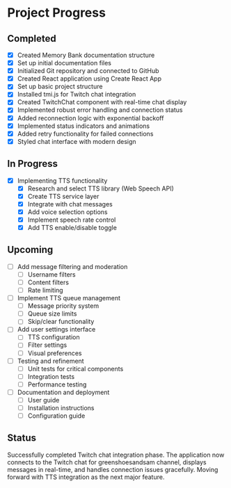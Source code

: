 # Project Progress

## Completed
- [x] Created Memory Bank documentation structure
- [x] Set up initial documentation files
- [x] Initialized Git repository and connected to GitHub
- [x] Created React application using Create React App
- [x] Set up basic project structure
- [x] Installed tmi.js for Twitch chat integration
- [x] Created TwitchChat component with real-time chat display
- [x] Implemented robust error handling and connection status
- [x] Added reconnection logic with exponential backoff
- [x] Implemented status indicators and animations
- [x] Added retry functionality for failed connections
- [x] Styled chat interface with modern design

## In Progress
- [x] Implementing TTS functionality
  - [x] Research and select TTS library (Web Speech API)
  - [x] Create TTS service layer
  - [x] Integrate with chat messages
  - [x] Add voice selection options
  - [x] Implement speech rate control
  - [x] Add TTS enable/disable toggle

## Upcoming
- [ ] Add message filtering and moderation
  - [ ] Username filters
  - [ ] Content filters
  - [ ] Rate limiting
- [ ] Implement TTS queue management
  - [ ] Message priority system
  - [ ] Queue size limits
  - [ ] Skip/clear functionality
- [ ] Add user settings interface
  - [ ] TTS configuration
  - [ ] Filter settings
  - [ ] Visual preferences
- [ ] Testing and refinement
  - [ ] Unit tests for critical components
  - [ ] Integration tests
  - [ ] Performance testing
- [ ] Documentation and deployment
  - [ ] User guide
  - [ ] Installation instructions
  - [ ] Configuration guide

## Status
Successfully completed Twitch chat integration phase. The application now connects to the Twitch chat for greenshoesandsam channel, displays messages in real-time, and handles connection issues gracefully. Moving forward with TTS integration as the next major feature.
